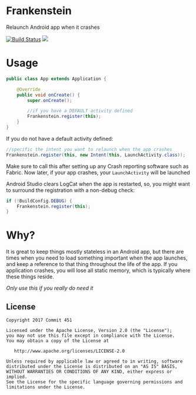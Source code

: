 # Frankenstein

Relaunch Android app when it crashes

[![Build Status](https://travis-ci.org/Commit451/Frankenstein.svg?branch=master)](https://travis-ci.org/Commit451/Frankenstein) [![](https://jitpack.io/v/Commit451/Frankenstein.svg)](https://jitpack.io/#Commit451/Frankenstein)

# Usage
```java
public class App extends Application {

    @Override
    public void onCreate() {
        super.onCreate();

        //if you have a DEFAULT activity defined
        Frankenstein.register(this);
    }
}
```
If you do not have a default activity defined:
```java
//specific the intent you want to relaunch when the app crashes
Frankenstein.register(this, new Intent(this, LaunchActivity.class));
```
Make sure to call this after setting up any Crash reporting software such as Fabric. Now later, if your app crashes, your `LaunchActivity` will be launched

Android Studio clears LogCat when the app is restarted, so, you might want to surround the registration with a non-debug check:
```java
if (!BuildConfig.DEBUG) {
    Frankenstein.register(this);
}
```

# Why?
It is great to keep things mostly stateless in an Android app, but there are times when you need to load something important when the app launches, and keep a reference to that thing throughout the life of the app. If you application crashes, you will lose all static memory, which is typically where these things reside.

*Only use this if you really do need it*

License
--------

    Copyright 2017 Commit 451

    Licensed under the Apache License, Version 2.0 (the "License");
    you may not use this file except in compliance with the License.
    You may obtain a copy of the License at

       http://www.apache.org/licenses/LICENSE-2.0

    Unless required by applicable law or agreed to in writing, software
    distributed under the License is distributed on an "AS IS" BASIS,
    WITHOUT WARRANTIES OR CONDITIONS OF ANY KIND, either express or implied.
    See the License for the specific language governing permissions and
    limitations under the License.
